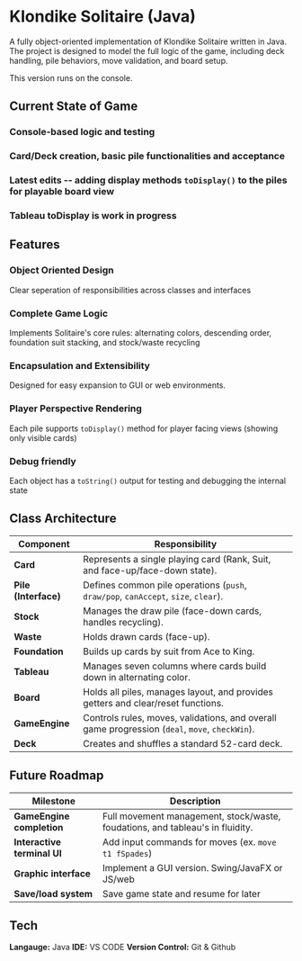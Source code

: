 # Klondike Solitaire (Java)
A fully object-oriented implementation of Klondike Solitaire written in Java. 
The project is designed to model the full logic of the game, including deck handling, 
pile behaviors, move validation, and board setup. 

This version runs on the console. 

## Current State of Game
### Console-based logic and testing
### Card/Deck creation, basic pile functionalities and acceptance
### Latest edits -- adding display methods `toDisplay()` to the piles for playable board view
### Tableau toDisplay is work in progress

## Features
### Object Oriented Design
Clear seperation of responsibilities across classes and interfaces
### Complete Game Logic
Implements Solitaire's core rules: alternating colors, descending order, foundation suit stacking,
and stock/waste recycling
### Encapsulation and Extensibility
Designed for easy expansion to GUI or web environments.
### Player Perspective Rendering
Each pile supports `toDisplay()` method for player facing views (showing only visible cards)
### Debug friendly
Each object has a `toString()` output for testing and debugging the internal state

## Class Architecture
| **Component** | **Responsibility** |
|----------------|--------------------|
| **Card** | Represents a single playing card (Rank, Suit, and face-up/face-down state). |
| **Pile (Interface)** | Defines common pile operations (`push`, `draw/pop`, `canAccept`, `size`, `clear`). |
| **Stock** | Manages the draw pile (face-down cards, handles recycling). |
| **Waste** | Holds drawn cards (face-up). |
| **Foundation** | Builds up cards by suit from Ace to King. |
| **Tableau** | Manages seven columns where cards build down in alternating color. |
| **Board** | Holds all piles, manages layout, and provides getters and clear/reset functions. |
| **GameEngine** | Controls rules, moves, validations, and overall game progression (`deal`, `move`, `checkWin`). |
| **Deck** | Creates and shuffles a standard 52-card deck. |

## Future Roadmap
| **Milestone** | **Description** |
|----------------|--------------------|
| **GameEngine completion** | Full movement management, stock/waste, foudations, and tableau's in fluidity. |
| **Interactive terminal UI** | Add input commands for moves (ex. `move t1 fSpades`) |
| **Graphic interface** | Implement a GUI version. Swing/JavaFX or JS/web | 
| **Save/load system** | Save game state and resume for later |

## Tech
**Langauge:** Java
**IDE:** VS CODE
**Version Control:** Git & Github